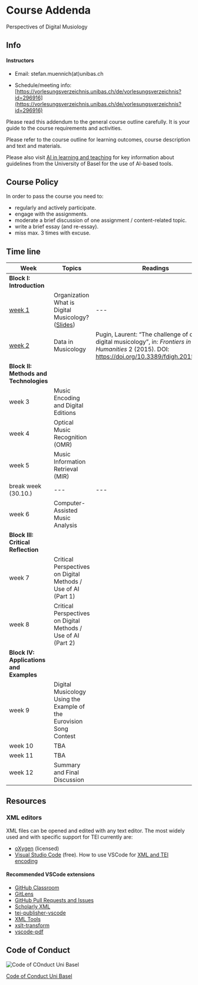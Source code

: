 # Course Addenda


Perspectives of Digital Musiology


## Info


#### Instructors
* Email: stefan.muennich(at)unibas.ch

* Schedule/meeting info: [https://vorlesungsverzeichnis.unibas.ch/de/vorlesungsverzeichnis?id=296916](https://vorlesungsverzeichnis.unibas.ch/de/vorlesungsverzeichnis?id=296916)


Please read this addendum to the general course outline carefully. It is your guide to the course requirements and activities.

Please refer to the course outline for learning outcomes, course description and text and materials. 

Please also visit [AI in learning and teaching](https://www.unibas.ch/en/Studies/Learning-and-Teaching/AI-in-learning-and-teaching.html) for key information about guidelines from the University of Basel for the use of AI-based tools.

## Course Policy

In order to pass the course you need to:


* regularly and actively participate.
* engage with the assignments.
* moderate a brief discussion of one assignment / content-related topic.
* write a brief essay (and re-essay).
* miss max. 3 times with excuse.

## Time line


| Week | Topics | Readings | Assignments |
|---|---|---|---|
| **Block I: Introduction** ||||
| [week 1](./weeks/week-01.md) | Organization <br> What is Digital Musicology? ([Slides](https://docs.google.com/presentation/d/1inI_F-aKecElv-lZWA4FEf9SjsUa8Cf0Gu9lYPZgk0s/edit?usp=sharing)) | --- | [Assignment 1](./assignments/assignment-1.md) |
| [week 2](./weeks/week-02.md) | Data in Musicology |  Pugin, Laurent: “The challenge of data in digital musicology”, in: *Frontiers in Digital Humanities* 2 (2015). DOI: https://doi.org/10.3389/fdigh.2015.00004  |  |
| **Block II: Methods and Technologies** ||||
| week 3 | Music Encoding and Digital Editions | | |
| week 4 | Optical Music Recognition (OMR) | | |
| week 5 | Music Information Retrieval (MIR) | | |
| break week (30.10.) | --- | --- | --- |
| week 6 | Computer-Assisted Music Analysis | | |
| **Block III: Critical Reflection** ||||
| week 7 | Critical Perspectives on Digital Methods / Use of AI (Part 1) | | |
| week 8 | Critical Perspectives on Digital Methods / Use of AI (Part 2) | | |  
| **Block IV: Applications and Examples** ||||
| week 9 | Digital Musicology Using the Example of the Eurovision Song Contest | | |
| week 10 | TBA | | |
| week 11 | TBA | | |
| week 12 | Summary and Final Discussion | | |


## Resources

### XML editors

XML files can be opened and edited with any text editor. The most widely used and with specific support for TEI currently are:
- [oXygen](https://www.oxygenxml.com/) (licensed)
- [Visual Studio Code](https://code.visualstudio.com/) (free). How to use VSCode for [XML and TEI encoding](http://phc.uni.wroc.pl/interreg/w/losada/VSCode.html)

#### Recommended VSCode extensions
 * [GitHub Classroom](https://marketplace.visualstudio.com/items?itemName=GitHub.classroom)
 * [GitLens](https://marketplace.visualstudio.com/items?itemName=eamodio.gitlens)
 * [GitHub Pull Requests and Issues](https://marketplace.visualstudio.com/items?itemName=GitHub.vscode-pull-request-github)
 * [Scholarly XML](https://marketplace.visualstudio.com/items?itemName=raffazizzi.sxml)
 * [tei-publisher-vscode](https://github.com/eeditiones/tei-publisher-vscode)
 * [XML Tools](https://marketplace.visualstudio.com/items?itemName=DotJoshJohnson.xml)
 * [xslt-transform](https://marketplace.visualstudio.com/items?itemName=SvenAGN.xslt-transform)
 * [vscode-pdf](https://marketplace.visualstudio.com/items?itemName=tomoki1207.pdf)
 

## Code of Conduct

![Code of COnduct Uni Basel](./images/CodeOfConductTitelgrafik_1000x500.png)

[Code of Conduct Uni Basel](https://www.unibas.ch/de/Universitaet/Administration-Services/Vizerektorat-People-And-Culture/Persoenliche-Integritaet/Code-of-Conduct.html)
